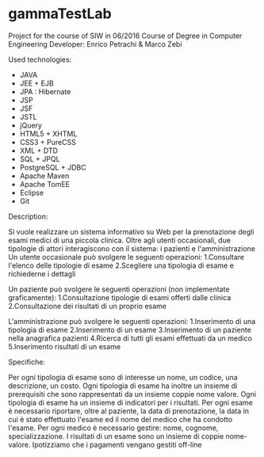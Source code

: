 # gammaTestLab
Project for the course of SIW in 06/2016
Course of Degree in Computer Engineering
Developer: Enrico Petrachi & Marco Zebi 

Used technologies: 
- JAVA
- JEE + EJB
- JPA : Hibernate
- JSP
- JSF
- JSTL
- jQuery
- HTML5 + XHTML
- CSS3 + PureCSS
- XML + DTD
- SQL + JPQL 
- PostgreSQL + JDBC
- Apache Maven
- Apache TomEE
- Eclipse
- Git

Description:

Si vuole realizzare un sistema informativo su Web per la prenotazione degli esami medici di una piccola clinica.
Oltre agli utenti occasionali, due tipologie di attori interagiscono con il sistema: i pazienti e l'amministrazione
Un utente occasionale può svolgere le seguenti operazioni:
	1.Consultare l'elenco delle tipologie di esame
	2.Scegliere una tipologia di esame e richiederne i dettagli 
	
Un paziente può svolgere le seguenti operazioni (non implementate graficamente):
	1.Consultazione tipologie di esami offerti dalle clinica
	2.Consultazione dei risultati di un proprio esame

L'amministrazione può svolgere le seguenti operazioni:
	1.Inserimento di una tipologia di esame 
	2.Inserimento di un esame
	3.Inserimento di un paziente nella anagrafica pazienti
	4.Ricerca di tutti gli esami effettuati da un medico
	5.Inserimento risultati di un esame
	
Specifiche:

Per ogni tipologia di esame sono di interesse un nome, un codice, una descrizione, un costo.
Ogni tipologia di esame ha inoltre un insieme di prerequisiti che sono rappresentati da un insieme coppie nome valore.
Ogni tipologia di esame ha un insieme di indicatori per i risultati.
Per ogni esame è necessario riportare, oltre al paziente, la data di prenotazione, la data in cui è stato effettuato l'esame ed il nome del medico che ha condotto l'esame.
Per ogni medico è necessario gestire: nome, cognome, specializzazione.
I risultati di un esame sono un insieme di coppie nome-valore.
Ipotizziamo che i pagamenti vengano gestiti off-line



 

